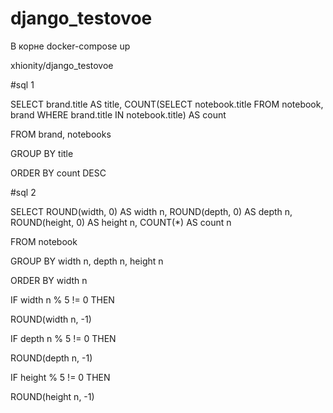 # django_testovoe
В корне docker-compose up

xhionity/django_testovoe

#sql 1

SELECT brand.title AS title, COUNT(SELECT notebook.title FROM notebook, brand WHERE brand.title IN notebook.title) AS count

FROM brand, notebooks

GROUP BY title

ORDER BY count DESC


#sql 2

SELECT ROUND(width, 0) AS width n, ROUND(depth, 0) AS depth n, ROUND(height, 0) AS height n, COUNT(*) AS count n

FROM notebook

GROUP BY width n, depth n, height n

ORDER BY width n

IF width n % 5 != 0 THEN

ROUND(width n, -1)

IF depth n % 5 != 0 THEN

ROUND(depth n, -1)

IF height % 5 != 0 THEN

ROUND(height n, -1)
